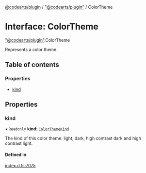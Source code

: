 [@codearts/plugin](../README.md) / ["@codearts/plugin"](../modules/_codearts_plugin_.md) / ColorTheme

# Interface: ColorTheme

["@codearts/plugin"](../modules/_codearts_plugin_.md).ColorTheme

Represents a color theme.

## Table of contents

### Properties

- [kind](codearts_plugin_.ColorTheme.md#kind)

## Properties

### kind

• `Readonly` **kind**: [`ColorThemeKind`](../enums/codearts_plugin_.ColorThemeKind.md)

The kind of this color theme: light, dark, high contrast dark and high contrast light.

#### Defined in

[index.d.ts:7075](https://github.com/huaweicloud/cloudide-plugin-api/blob/a055dd0/index.d.ts#L7075)
